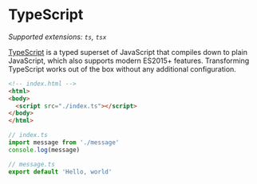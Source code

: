 # TypeScript

_Supported extensions: `ts`, `tsx`_

[TypeScript](https://www.typescriptlang.org/) is a typed superset of JavaScript that compiles down to plain JavaScript, which also supports modern ES2015+ features. Transforming TypeScript works out of the box without any additional configuration.

```html
<!-- index.html -->
<html>
<body>
  <script src="./index.ts"></script>
</body>
</html>
```

```typescript
// index.ts
import message from './message'
console.log(message)
```

```typescript
// message.ts
export default 'Hello, world'
```
